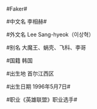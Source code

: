 #Faker#

#中文名 李相赫#

#外文名 Lee Sang-hyeok（이상혁）

#别名 大魔王、蜗壳、飞科、李哥

#国籍 韩国

#出生地 首尔江西区

#出生日期 1996年5月7日#

#职业《英雄联盟》职业选手#
